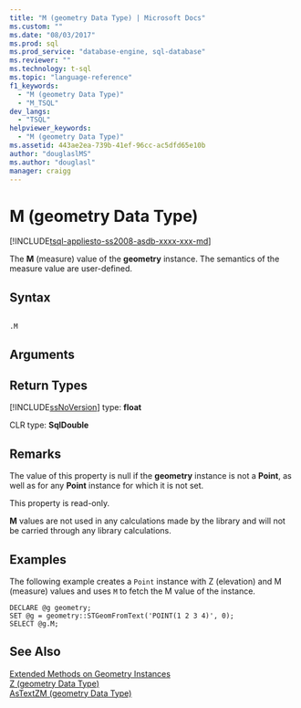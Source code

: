 ```yaml
---
title: "M (geometry Data Type) | Microsoft Docs"
ms.custom: ""
ms.date: "08/03/2017"
ms.prod: sql
ms.prod_service: "database-engine, sql-database"
ms.reviewer: ""
ms.technology: t-sql
ms.topic: "language-reference"
f1_keywords: 
  - "M (geometry Data Type)"
  - "M_TSQL"
dev_langs: 
  - "TSQL"
helpviewer_keywords: 
  - "M (geometry Data Type)"
ms.assetid: 443ae2ea-739b-41ef-96cc-ac5dfd65e10b
author: "douglaslMS"
ms.author: "douglasl"
manager: craigg
---
```

# M (geometry Data Type)
[!INCLUDE[tsql-appliesto-ss2008-asdb-xxxx-xxx-md](../../includes/tsql-appliesto-ss2008-asdb-xxxx-xxx-md.md)]

  The **M** (measure) value of the **geometry** instance. The semantics of the measure value are user-defined.  

## Syntax  
  
```  
  
.M  
```  
  
## Arguments  
  
## Return Types  
 [!INCLUDE[ssNoVersion](../../includes/ssnoversion-md.md)] type: **float**  
  
 CLR type: **SqlDouble**  
  
## Remarks  
 The value of this property is null if the **geometry** instance is not a **Point**, as well as for any **Point** instance for which it is not set.  
  
 This property is read-only.  
  
 **M** values are not used in any calculations made by the library and will not be carried through any library calculations.  
  
## Examples  
 The following example creates a `Point` instance with Z (elevation) and M (measure) values and uses `M` to fetch the M value of the instance.  
  
```  
DECLARE @g geometry;  
SET @g = geometry::STGeomFromText('POINT(1 2 3 4)', 0);  
SELECT @g.M;  
```  
  
## See Also  
 [Extended Methods on Geometry Instances](../../t-sql/spatial-geometry/extended-methods-on-geometry-instances.md)   
 [Z &#40;geometry Data Type&#41;](../../t-sql/spatial-geometry/z-geometry-data-type.md)   
 [AsTextZM &#40;geometry Data Type&#41;](../../t-sql/spatial-geometry/astextzm-geometry-data-type.md)  
  
  

